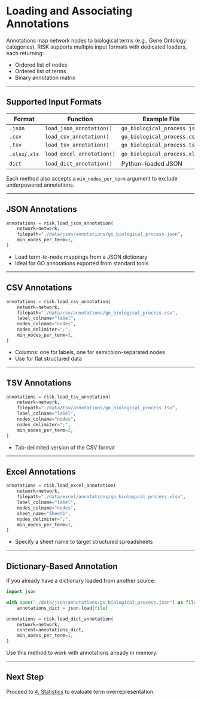 # Loading and Associating Annotations

Annotations map network nodes to biological terms (e.g., Gene Ontology categories). RISK supports multiple input formats with dedicated loaders, each returning:

- Ordered list of nodes
- Ordered list of terms
- Binary annotation matrix

---

## Supported Input Formats

| Format         | Function                  | Example File                 |
| -------------- | ------------------------- | ---------------------------- |
| `.json`        | `load_json_annotation()`  | `go_biological_process.json` |
| `.csv`         | `load_csv_annotation()`   | `go_biological_process.csv`  |
| `.tsv`         | `load_tsv_annotation()`   | `go_biological_process.tsv`  |
| `.xlsx`/`.xls` | `load_excel_annotation()` | `go_biological_process.xlsx` |
| `dict`         | `load_dict_annotation()`  | Python-loaded JSON           |

Each method also accepts a `min_nodes_per_term` argument to exclude underpowered annotations.

---

## JSON Annotations

```python
annotations = risk.load_json_annotation(
    network=network,
    filepath="./data/json/annotations/go_biological_process.json",
    min_nodes_per_term=1,
)
```

- Load term-to-node mappings from a JSON dictionary
- Ideal for GO annotations exported from standard tools

---

## CSV Annotations

```python
annotations = risk.load_csv_annotation(
    network=network,
    filepath="./data/csv/annotations/go_biological_process.csv",
    label_colname="label",
    nodes_colname="nodes",
    nodes_delimiter=";",
    min_nodes_per_term=1,
)
```

- Columns: one for labels, one for semicolon-separated nodes
- Use for flat structured data

---

## TSV Annotations

```python
annotations = risk.load_tsv_annotation(
    network=network,
    filepath="./data/tsv/annotations/go_biological_process.tsv",
    label_colname="label",
    nodes_colname="nodes",
    nodes_delimiter=";",
    min_nodes_per_term=2,
)
```

- Tab-delimited version of the CSV format

---

## Excel Annotations

```python
annotations = risk.load_excel_annotation(
    network=network,
    filepath="./data/excel/annotations/go_biological_process.xlsx",
    label_colname="label",
    nodes_colname="nodes",
    sheet_name="Sheet1",
    nodes_delimiter=";",
    min_nodes_per_term=1,
)
```

- Specify a sheet name to target structured spreadsheets

---

## Dictionary-Based Annotation

If you already have a dictionary loaded from another source:

```python
import json

with open("./data/json/annotations/go_biological_process.json") as file:
    annotations_dict = json.load(file)

annotations = risk.load_dict_annotation(
    network=network,
    content=annotations_dict,
    min_nodes_per_term=1,
)
```

Use this method to work with annotations already in memory.

---

## Next Step

Proceed to [4. Statistics](./4_statistics.md) to evaluate term overrepresentation.
